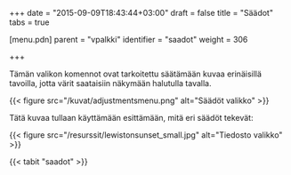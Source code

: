 +++
date = "2015-09-09T18:43:44+03:00"
draft = false
title = "Säädot"
tabs = true

[menu.pdn]
    parent = "vpalkki"
    identifier = "saadot"
    weight = 306

+++

Tämän valikon komennot ovat tarkoitettu säätämään kuvaa erinäisillä tavoilla, jotta värit saataisiin näkymään halutulla tavalla.

{{< figure src="/kuvat/adjustmentsmenu.png" alt="Säädöt valikko" >}}

Tätä kuvaa tullaan käyttämään esittämään, mitä eri säädöt tekevät:

{{< figure src="/resurssit/lewistonsunset_small.jpg" alt="Tiedosto valikko" >}}

{{< tabit "saadot" >}}
